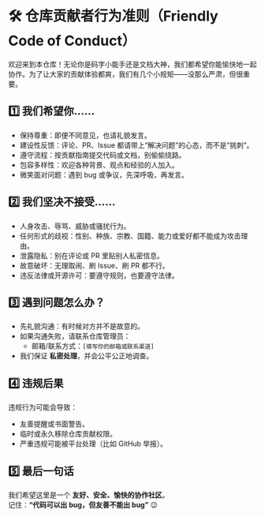 # 🛠️ 仓库贡献者行为准则（Friendly Code of Conduct）

欢迎来到本仓库！无论你是码字小能手还是文档大神，我们都希望你能愉快地一起协作。为了让大家的贡献体验都爽，我们有几个小规矩——没那么严肃，但很重要。

## 1️⃣ 我们希望你……
- 保持尊重：即便不同意见，也请礼貌发言。
- 建设性反馈：评论、PR、Issue 都请带上“解决问题”的心态，而不是“挑刺”。
- 遵守流程：按贡献指南提交代码或文档，别偷偷绕路。
- 包容多样性：欢迎各种背景、观点和经验的人加入。
- 微笑面对问题：遇到 bug 或争议，先深呼吸，再发言。

## 2️⃣ 我们坚决不接受……
- 人身攻击、辱骂、威胁或骚扰行为。
- 任何形式的歧视：性别、种族、宗教、国籍、能力或爱好都不能成为攻击理由。
- 泄露隐私：别在评论或 PR 里贴别人私密信息。
- 故意破坏：无理取闹、刷 Issue、刷 PR 都不行。
- 违反法律或开源许可：要遵守规则，也要遵守法律。

## 3️⃣ 遇到问题怎么办？
- 先礼貌沟通：有时候对方并不是故意的。
- 如果沟通失败，请联系仓库管理员：
    - 邮箱/联系方式：`[填写你的邮箱或联系渠道]`
- 我们保证 **私密处理**，并会公平公正地调查。

## 4️⃣ 违规后果
违规行为可能会导致：
- 友善提醒或书面警告。
- 临时或永久移除仓库贡献权限。
- 严重违规可能被平台处理（比如 GitHub 举报）。

## 5️⃣ 最后一句话
我们希望这里是一个 **友好、安全、愉快的协作社区**。  
记住：**“代码可以出 bug，但友善不能出 bug”** 😉
